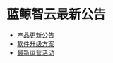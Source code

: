 
# 蓝鲸智云最新公告
* [产品更新公告](https://bk.tencent.com/s-mart/community/question/5541)
* [软件升级方案](https://bk.tencent.com/s-mart/community/question/1661)
* [最新运营活动](https://bk.tencent.com/s-mart/community/question)


